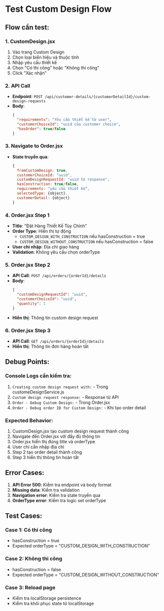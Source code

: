# Test Custom Design Flow

## Flow cần test:

### 1. CustomDesign.jsx
1. Vào trang Custom Design
2. Chọn loại biển hiệu và thuộc tính
3. Nhập yêu cầu thiết kế
4. Chọn "Có thi công" hoặc "Không thi công"
5. Click "Xác nhận"

### 2. API Call
- **Endpoint**: `POST /api/customer-details/{customerDetailId}/custom-design-requests`
- **Body**:
  ```json
  {
    "requirements": "Yêu cầu thiết kế từ user",
    "customerChoiceId": "uuid của customer choice",
    "hasOrder": true/false
  }
  ```

### 3. Navigate to Order.jsx
- **State truyền qua**:
  ```javascript
  {
    fromCustomDesign: true,
    customerChoiceId: "uuid",
    customDesignRequestId: "uuid từ response",
    hasConstruction: true/false,
    requirements: "yêu cầu thiết kế",
    selectedType: {object},
    customerDetail: {object}
  }
  ```

### 4. Order.jsx Step 1
- **Title**: "Đặt Hàng Thiết Kế Tùy Chỉnh"
- **Order Type**: Hiển thị tự động
  - `CUSTOM_DESIGN_WITH_CONSTRUCTION` nếu hasConstruction = true
  - `CUSTOM_DESIGN_WITHOUT_CONSTRUCTION` nếu hasConstruction = false
- **User chỉ nhập**: Địa chỉ giao hàng
- **Validation**: Không yêu cầu chọn orderType

### 5. Order.jsx Step 2
- **API Call**: `POST /api/orders/{orderId}/details`
- **Body**:
  ```json
  {
    "customDesignRequestId": "uuid",
    "customerChoiceId": "uuid",
    "quantity": 1
  }
  ```
- **Hiển thị**: Thông tin custom design request

### 6. Order.jsx Step 3
- **API Call**: `GET /api/orders/{orderId}/details`
- **Hiển thị**: Thông tin đơn hàng hoàn tất

## Debug Points:

### Console Logs cần kiểm tra:
1. `Creating custom design request with:` - Trong customeDesignService.js
2. `Custom design request response:` - Response từ API
3. `Order - Debug Custom Design:` - Trong Order.jsx
4. `Order - Debug order ID for Custom Design:` - Khi tạo order detail

### Expected Behavior:
1. CustomDesign.jsx tạo custom design request thành công
2. Navigate đến Order.jsx với đầy đủ thông tin
3. Order.jsx hiển thị đúng title và orderType
4. User chỉ cần nhập địa chỉ
5. Step 2 tạo order detail thành công
6. Step 3 hiển thị thông tin hoàn tất

## Error Cases:
1. **API Error 500**: Kiểm tra endpoint và body format
2. **Missing data**: Kiểm tra validation
3. **Navigation error**: Kiểm tra state truyền qua
4. **OrderType error**: Kiểm tra logic set orderType

## Test Cases:

### Case 1: Có thi công
- hasConstruction = true
- Expected orderType = "CUSTOM_DESIGN_WITH_CONSTRUCTION"

### Case 2: Không thi công  
- hasConstruction = false
- Expected orderType = "CUSTOM_DESIGN_WITHOUT_CONSTRUCTION"

### Case 3: Reload page
- Kiểm tra localStorage persistence
- Kiểm tra khôi phục state từ localStorage 
